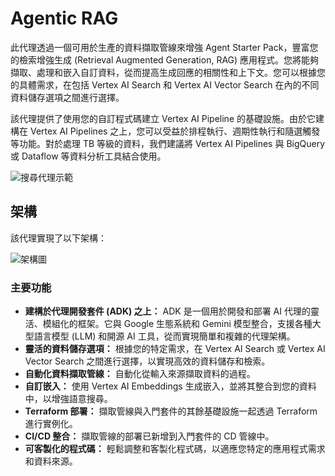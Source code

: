 # Agentic RAG

此代理透過一個可用於生產的資料擷取管線來增強 Agent Starter Pack，豐富您的檢索增強生成 (Retrieval Augmented Generation, RAG) 應用程式。您將能夠擷取、處理和嵌入自訂資料，從而提高生成回應的相關性和上下文。您可以根據您的具體需求，在包括 Vertex AI Search 和 Vertex AI Vector Search 在內的不同資料儲存選項之間進行選擇。

該代理提供了使用您的自訂程式碼建立 Vertex AI Pipeline 的基礎設施。由於它建構在 Vertex AI Pipelines 之上，您可以受益於排程執行、週期性執行和隨選觸發等功能。對於處理 TB 等級的資料，我們建議將 Vertex AI Pipelines 與 BigQuery 或 Dataflow 等資料分析工具結合使用。

![搜尋代理示範](https://storage.googleapis.com/github-repo/generative-ai/sample-apps/e2e-gen-ai-app-starter-pack/starter-pack-search-pattern.gif)

## 架構

該代理實現了以下架構：

![架構圖](https://storage.googleapis.com/github-repo/generative-ai/sample-apps/e2e-gen-ai-app-starter-pack/agentic_rag_vertex_ai_search_architecture.png)

### 主要功能

- **建構於代理開發套件 (ADK) 之上：** ADK 是一個用於開發和部署 AI 代理的靈活、模組化的框架。它與 Google 生態系統和 Gemini 模型整合，支援各種大型語言模型 (LLM) 和開源 AI 工具，從而實現簡單和複雜的代理架構。
- **靈活的資料儲存選項：** 根據您的特定需求，在 Vertex AI Search 或 Vertex AI Vector Search 之間進行選擇，以實現高效的資料儲存和檢索。
- **自動化資料擷取管線：** 自動化從輸入來源擷取資料的過程。
- **自訂嵌入：** 使用 Vertex AI Embeddings 生成嵌入，並將其整合到您的資料中，以增強語意搜尋。
- **Terraform 部署：** 擷取管線與入門套件的其餘基礎設施一起透過 Terraform 進行實例化。
- **CI/CD 整合：** 擷取管線的部署已新增到入門套件的 CD 管線中。
- **可客製化的程式碼：** 輕鬆調整和客製化程式碼，以適應您特定的應用程式需求和資料來源。
